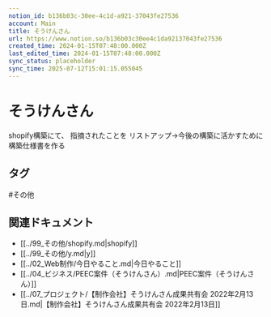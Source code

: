 ```yaml
---
notion_id: b136b03c-30ee-4c1d-a921-37043fe27536
account: Main
title: そうけんさん
url: https://www.notion.so/b136b03c30ee4c1da92137043fe27536
created_time: 2024-01-15T07:48:00.000Z
last_edited_time: 2024-01-15T07:48:00.000Z
sync_status: placeholder
sync_time: 2025-07-12T15:01:15.055045
---
```

# そうけんさん

shopify構築にて、
指摘されたことを
リストアップ→今後の構築に活かすために構築仕様書を作る

## タグ

#その他 

## 関連ドキュメント

- [[../99_その他/shopify.md|shopify]]
- [[../99_その他/y.md|y]]
- [[../02_Web制作/今日やること.md|今日やること]]
- [[../04_ビジネス/PEEC案件（そうけんさん）.md|PEEC案件（そうけんさん）]]
- [[../07_プロジェクト/【制作会社】そうけんさん成果共有会 2022年2月13日.md|【制作会社】そうけんさん成果共有会 2022年2月13日]]
